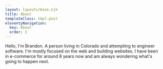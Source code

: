 ```yaml
---
layout: layouts/base.njk
title: About
templateClass: tmpl-post
eleventyNavigation:
  key: About
  order: 3
---
```


Hello, I'm Brandon. A person living in Colorado and attempting to engineer software. I'm mostly focused on the web and building websites. I have been in e-commerce for around 8 years now and am always wondering what's going to happen next.

